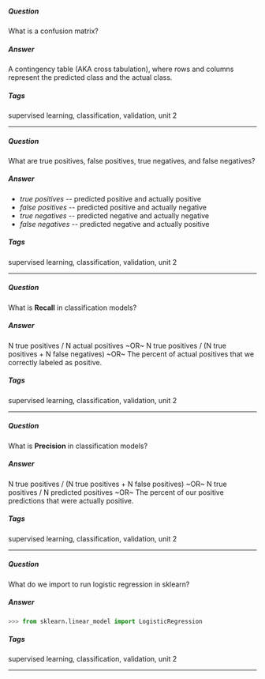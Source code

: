 ##### Question
What is a confusion matrix?

##### Answer
A contingency table (AKA cross tabulation), where rows and columns
represent the predicted class and the actual class.

##### Tags
supervised learning, classification, validation, unit 2

---

##### Question
What are true positives, false positives, true negatives, and
false negatives?

##### Answer
- _true positives_ -- predicted positive and actually positive
- _false positives_ -- predicted positive and actually negative
- _true negatives_ -- predicted negative and actually negative
- _false negatives_ -- predicted negative and actually positive

##### Tags
supervised learning, classification, validation, unit 2

---

##### Question
What is **Recall** in classification models?

##### Answer
N true positives / N actual positives
 ~OR~
N true positives / (N true positives + N false negatives)
 ~OR~
The percent of actual positives that we correctly
labeled as positive.

##### Tags
supervised learning, classification, validation, unit 2

---

##### Question
What is **Precision** in classification models?

##### Answer
N true positives / (N true positives + N false positives)
 ~OR~
N true positives / N predicted positives
 ~OR~
The percent of our positive predictions that were actually
positive.

##### Tags
supervised learning, classification, validation, unit 2

---

##### Question
What do we import to run logistic regression in sklearn?

##### Answer
```python
>>> from sklearn.linear_model import LogisticRegression
```
##### Tags
supervised learning, classification, validation, unit 2

---

